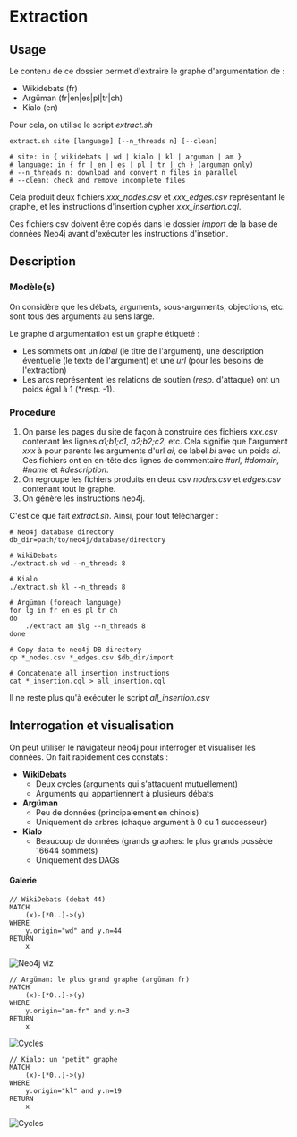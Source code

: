 # Extraction

## Usage

Le contenu de ce dossier permet d'extraire le graphe d'argumentation de :

 - Wikidebats (fr)
 - Argüman (fr|en|es|pl|tr|ch)
 - Kialo (en)

Pour cela, on utilise le script *extract.sh*

	extract.sh site [language] [--n_threads n] [--clean]

	# site: in { wikidebats | wd | kialo | kl | arguman | am }
	# language: in { fr | en | es | pl | tr | ch } (arguman only)
	# --n_threads n: download and convert n files in parallel
	# --clean: check and remove incomplete files

Cela produit deux fichiers *xxx_nodes.csv* et *xxx_edges.csv* représentant le graphe, et les instructions d'insertion cypher *xxx_insertion.cql*.

Ces fichiers csv doivent être copiés dans le dossier *import* de la base de données Neo4j avant d'exécuter les instructions d'insetion.


## Description

### Modèle(s)

On considère que les débats, arguments, sous-arguments, objections, etc. sont tous des arguments au sens large.

Le graphe d'argumentation est un graphe étiqueté :

 - Les sommets ont un *label* (le titre de l'argument), une description éventuelle (le texte de l'argument) et une *url* (pour les besoins de l'extraction)
 - Les arcs représentent les relations de soutien (*resp.* d'attaque) ont un poids égal à 1 (*resp. -1).

### Procedure

1. On parse les pages du site de façon à construire des fichiers *xxx.csv* contenant les lignes *a1;b1;c1*, *a2;b2;c2*, etc. Cela signifie que l'argument *xxx* à pour parents les arguments d'url *ai*, de label *bi* avec un poids *ci*.  
Ces fichiers ont en en-tête des lignes de commentaire *#url, #domain, #name* et *#description*.
2. On regroupe les fichiers produits en deux csv *nodes.csv* et *edges.csv* contenant tout le graphe.
3. On génère les instructions neo4j.

C'est ce que fait *extract.sh*. Ainsi, pour tout télécharger :

	# Neo4j database directory
	db_dir=path/to/neo4j/database/directory

	# WikiDebats
	./extract.sh wd --n_threads 8
	
	# Kialo
	./extract.sh kl --n_threads 8
	
	# Argüman (foreach language)
	for lg in fr en es pl tr ch
	do
		./extract am $lg --n_threads 8
	done
	
	# Copy data to neo4j DB directory
	cp *_nodes.csv *_edges.csv $db_dir/import
	
	# Concatenate all insertion instructions
	cat *_insertion.cql > all_insertion.cql

Il ne reste plus qu'à exécuter le script *all_insertion.csv*




## Interrogation et visualisation

On peut utiliser le navigateur neo4j pour interroger et visualiser les données. On fait rapidement ces constats :

 - **WikiDebats**
     - Deux cycles (arguments qui s'attaquent mutuellement)
     - Arguments qui appartiennent à plusieurs débats
 - **Argüman**
     - Peu de données (principalement en chinois)
     - Uniquement de arbres (chaque argument à 0 ou 1 successeur)
  - **Kialo**
     - Beaucoup de données (grands graphes: le plus grands possède 16644 sommets)
     - Uniquement des DAGs

#### Galerie

	// WikiDebats (debat 44)
	MATCH
		(x)-[*0..]->(y) 
	WHERE
		y.origin="wd" and y.n=44
	RETURN
		x
	  
![Neo4j viz](images/wd_example.svg  "Neo4j: exemple WikiDebats")

	// Argüman: le plus grand graphe (argüman fr)
	MATCH
		(x)-[*0..]->(y) 
	WHERE
		y.origin="am-fr" and y.n=3 
	RETURN
		x

![Cycles](images/am-fr_example.svg  "Neo4j: exemple Argüman")

	// Kialo: un "petit" graphe
	MATCH
		(x)-[*0..]->(y) 
	WHERE
		y.origin="kl" and y.n=19 
	RETURN
		x

![Cycles](images/kl_example.svg  "Neo4j: exemple Kialo")


